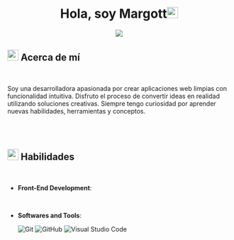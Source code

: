 <!-- ************************************** Saludo ************************************** -->
<h1 align="center">Hola, soy Margott<img src="https://media.giphy.com/media/hvRJCLFzcasrR4ia7z/giphy.gif" width="25px"></h1>

<!-- ************************************** Frase celebre ************************************** -->

<p align="center">
  <a href="https://github.com/DenverCoder1/readme-typing-svg"><img src="https://readme-typing-svg.herokuapp.com?font=Time+New+Roman&color=cyan&size=25&center=true&vCenter=true&width=600&height=100&lines=Cuanto+más+sabes,;+más+te+das+cuenta+de+que+no+sabes+nada;<<Sócrates>>"></a>
</p>

<!-- ************************************** Sobre mi ************************************** -->
## <img src="https://media2.giphy.com/media/QssGEmpkyEOhBCb7e1/giphy.gif?cid=ecf05e47a0n3gi1bfqntqmob8g9aid1oyj2wr3ds3mg700bl&rid=giphy.gif" width ="25"><b> Acerca de mí </b>
<br>

Soy una desarrolladora apasionada por crear aplicaciones web limpias con funcionalidad intuitiva. Disfruto el proceso de convertir ideas en realidad utilizando soluciones creativas. Siempre tengo curiosidad por aprender nuevas habilidades, herramientas y conceptos.

<br><br>
<!-- ************************************** Tecnologias ************************************** -->
## <img src="https://media2.giphy.com/media/QssGEmpkyEOhBCb7e1/giphy.gif?cid=ecf05e47a0n3gi1bfqntqmob8g9aid1oyj2wr3ds3mg700bl&rid=giphy.gif" width ="25"><b> Habilidades </b>
<br>

<p align="center">

- **Front-End Development**:
  <!--
   ![HTML5](https://img.shields.io/badge/HTML5%20-%23E34F26.svg?style=for-the-badge&logo=html5&logoColor=white)
   ![CSS3](https://img.shields.io/badge/CSS%20-%231572B6.svg?style=for-the-badge&logo=css3&logoColor=white)
  ![JavaScript](https://img.shields.io/badge/JavaScript%20-%23F7DF1E.svg?style=for-the-badge&logo=javascript&logoColor=black)
  -->
  
   

<br>

- **Softwares and Tools**:
  
    ![Git](https://img.shields.io/badge/git-%23F05033.svg?style=for-the-badge&logo=git&logoColor=white)
    ![GitHub](https://img.shields.io/badge/github-%23121011.svg?style=for-the-badge&logo=github&logoColor=white)
    ![Visual Studio Code](https://img.shields.io/badge/Visual%20Studio%20Code-0078d7.svg?style=for-the-badge&logo=visual-studio-code&logoColor=white)

<br>

</p>
